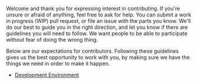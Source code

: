 Welcome and thank you for expressing interest in contributing. If you're unsure or afraid of anything, feel free to ask for help. You can submit a work in progress (WIP) pull request, or file an issue with the parts you know. We'll do our best to guide you in the right direction, and let you know if there are guidelines you will need to follow. We want people to be able to participate without fear of doing the wrong thing.

Below are our expectations for contributors. Following these guidelines gives us the best opportunity to work with you, by making sure we have the things we need in order to make it happen.

* [Development Environment](DEVELOPMENT.md)